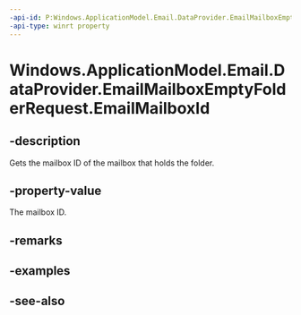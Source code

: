 ```yaml
---
-api-id: P:Windows.ApplicationModel.Email.DataProvider.EmailMailboxEmptyFolderRequest.EmailMailboxId
-api-type: winrt property
---
```


<!-- Property syntax
public string EmailMailboxId { get; }
-->

# Windows.ApplicationModel.Email.DataProvider.EmailMailboxEmptyFolderRequest.EmailMailboxId

## -description
Gets the mailbox ID of the mailbox that holds the folder.

## -property-value
The mailbox ID.

## -remarks

## -examples

## -see-also
